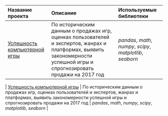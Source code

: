 | Название проекта | Описание | Используемые библиотеки | 
| :---------------------- | :---------------------- | :---------------------- |
| [Успешность компьютерной игры](https://github.com/Andrey-Sidortsov/yandex_practicum_repo/tree/main/%D0%A3%D1%81%D0%BF%D0%B5%D1%88%D0%BD%D0%BE%D1%81%D1%82%D1%8C%20%D0%BA%D0%BE%D0%BC%D0%BF%D1%8C%D1%8E%D1%82%D0%B5%D1%80%D0%BD%D0%BE%D0%B9%20%D0%B8%D0%B3%D1%80%D1%8B) | По историческим данным о продажах игр, оценках пользователей и экспертов, жанрах и платформах, выявить закономерности успешной игры и спрогнозировать продажи на 2017 год   | *pandas*, *math*, *numpy*, *scipy*, *matplotlib*, *seaborn* |

| [Успешность компьютерной игры](https://github.com/Andrey-Sidortsov/yandex_practicum_repo/tree/main/%D0%A3%D1%81%D0%BF%D0%B5%D1%88%D0%BD%D0%BE%D1%81%D1%82%D1%8C%20%D0%BA%D0%BE%D0%BC%D0%BF%D1%8C%D1%8E%D1%82%D0%B5%D1%80%D0%BD%D0%BE%D0%B9%20%D0%B8%D0%B3%D1%80%D1%8B) | По историческим данным о продажах игр, оценках пользователей и экспертов, жанрах и платформах, выявить закономерности успешной игры и спрогнозировать продажи на 2017 год   | *pandas*, *math*, *numpy*, *scipy*, *matplotlib*, *seaborn* |

